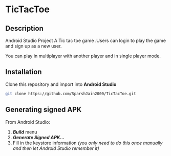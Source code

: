# TicTacToe
## Description
Android Studio Project
A Tic tac toe game .Users can login to play the game and sign up as a new user.

You can play in multiplayer with another player and in single player mode.

## Installation
Clone this repository and import into **Android Studio**
```bash
git clone https://github.com/SparshJain2000/TicTacToe.git
```

## Generating signed APK
From Android Studio:
1. ***Build*** menu
2. ***Generate Signed APK...***
3. Fill in the keystore information *(you only need to do this once manually and then let Android Studio remember it)*
